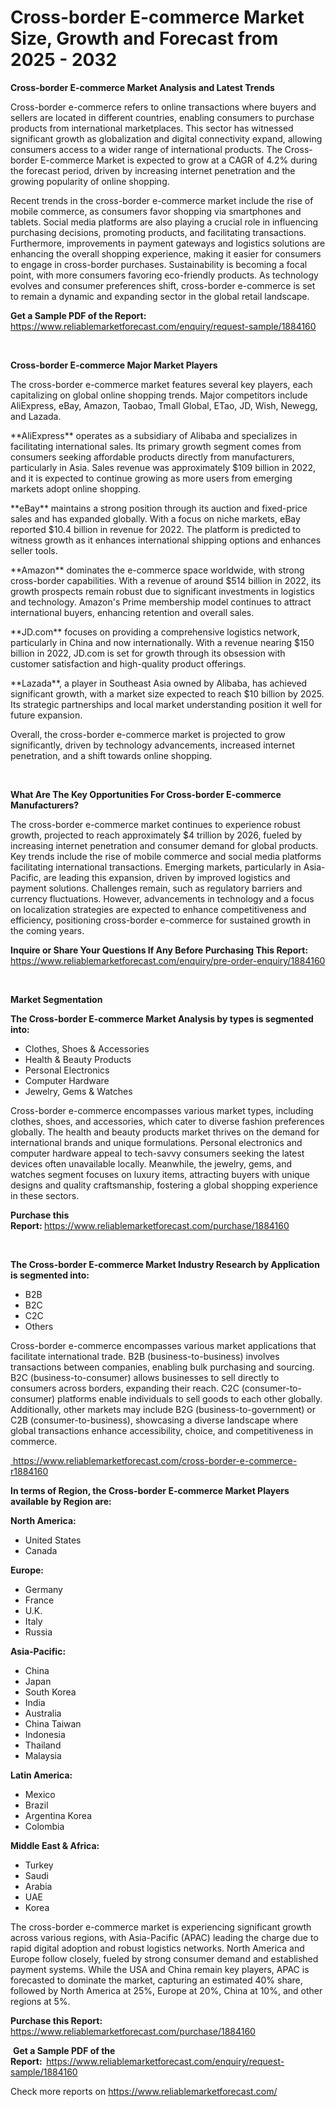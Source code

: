 <p><h1>Cross-border E-commerce Market Size, Growth and Forecast from 2025 - 2032</h1></p><p><strong>Cross-border E-commerce Market Analysis and Latest Trends</strong></p>
<p><p>Cross-border e-commerce refers to online transactions where buyers and sellers are located in different countries, enabling consumers to purchase products from international marketplaces. This sector has witnessed significant growth as globalization and digital connectivity expand, allowing consumers access to a wider range of international products. The Cross-border E-commerce Market is expected to grow at a CAGR of 4.2% during the forecast period, driven by increasing internet penetration and the growing popularity of online shopping.</p><p>Recent trends in the cross-border e-commerce market include the rise of mobile commerce, as consumers favor shopping via smartphones and tablets. Social media platforms are also playing a crucial role in influencing purchasing decisions, promoting products, and facilitating transactions. Furthermore, improvements in payment gateways and logistics solutions are enhancing the overall shopping experience, making it easier for consumers to engage in cross-border purchases. Sustainability is becoming a focal point, with more consumers favoring eco-friendly products. As technology evolves and consumer preferences shift, cross-border e-commerce is set to remain a dynamic and expanding sector in the global retail landscape.</p></p>
<p><strong>Get a Sample PDF of the Report:&nbsp;</strong> <a href="https://www.reliablemarketforecast.com/enquiry/request-sample/1884160?utm_campaign=2447&utm_medium=2&utm_source=Github&utm_content=ia&utm_term=28032025&utm_id=cross-border-e-commerce">https://www.reliablemarketforecast.com/enquiry/request-sample/1884160</a></p>
<p>&nbsp;</p>
<p><strong>Cross-border E-commerce Major Market Players</strong></p>
<p><p>The cross-border e-commerce market features several key players, each capitalizing on global online shopping trends. Major competitors include AliExpress, eBay, Amazon, Taobao, Tmall Global, ETao, JD, Wish, Newegg, and Lazada.</p><p>**AliExpress** operates as a subsidiary of Alibaba and specializes in facilitating international sales. Its primary growth segment comes from consumers seeking affordable products directly from manufacturers, particularly in Asia. Sales revenue was approximately $109 billion in 2022, and it is expected to continue growing as more users from emerging markets adopt online shopping.</p><p>**eBay** maintains a strong position through its auction and fixed-price sales and has expanded globally. With a focus on niche markets, eBay reported $10.4 billion in revenue for 2022. The platform is predicted to witness growth as it enhances international shipping options and enhances seller tools.</p><p>**Amazon** dominates the e-commerce space worldwide, with strong cross-border capabilities. With a revenue of around $514 billion in 2022, its growth prospects remain robust due to significant investments in logistics and technology. Amazon's Prime membership model continues to attract international buyers, enhancing retention and overall sales.</p><p>**JD.com** focuses on providing a comprehensive logistics network, particularly in China and now internationally. With a revenue nearing $150 billion in 2022, JD.com is set for growth through its obsession with customer satisfaction and high-quality product offerings.</p><p>**Lazada**, a player in Southeast Asia owned by Alibaba, has achieved significant growth, with a market size expected to reach $10 billion by 2025. Its strategic partnerships and local market understanding position it well for future expansion.</p><p>Overall, the cross-border e-commerce market is projected to grow significantly, driven by technology advancements, increased internet penetration, and a shift towards online shopping.</p></p>
<p>&nbsp;</p>
<p><strong>What Are The Key Opportunities For Cross-border E-commerce Manufacturers?</strong></p>
<p><p>The cross-border e-commerce market continues to experience robust growth, projected to reach approximately $4 trillion by 2026, fueled by increasing internet penetration and consumer demand for global products. Key trends include the rise of mobile commerce and social media platforms facilitating international transactions. Emerging markets, particularly in Asia-Pacific, are leading this expansion, driven by improved logistics and payment solutions. Challenges remain, such as regulatory barriers and currency fluctuations. However, advancements in technology and a focus on localization strategies are expected to enhance competitiveness and efficiency, positioning cross-border e-commerce for sustained growth in the coming years.</p></p>
<p><strong>Inquire or Share Your Questions If Any Before Purchasing This Report:</strong> <a href="https://www.reliablemarketforecast.com/enquiry/pre-order-enquiry/1884160?utm_campaign=2447&utm_medium=2&utm_source=Github&utm_content=ia&utm_term=28032025&utm_id=cross-border-e-commerce">https://www.reliablemarketforecast.com/enquiry/pre-order-enquiry/1884160</a></p>
<p>&nbsp;</p>
<p><strong>Market Segmentation</strong></p>
<p><strong>The Cross-border E-commerce Market Analysis by types is segmented into:</strong></p>
<p><ul><li>Clothes, Shoes & Accessories</li><li>Health & Beauty Products</li><li>Personal Electronics</li><li>Computer Hardware</li><li>Jewelry, Gems & Watches</li></ul></p>
<p><p>Cross-border e-commerce encompasses various market types, including clothes, shoes, and accessories, which cater to diverse fashion preferences globally. The health and beauty products market thrives on the demand for international brands and unique formulations. Personal electronics and computer hardware appeal to tech-savvy consumers seeking the latest devices often unavailable locally. Meanwhile, the jewelry, gems, and watches segment focuses on luxury items, attracting buyers with unique designs and quality craftsmanship, fostering a global shopping experience in these sectors.</p></p>
<p><strong>Purchase this Report:&nbsp;</strong><a href="https://www.reliablemarketforecast.com/purchase/1884160?utm_campaign=2447&utm_medium=2&utm_source=Github&utm_content=ia&utm_term=28032025&utm_id=cross-border-e-commerce">https://www.reliablemarketforecast.com/purchase/1884160</a></p>
<p>&nbsp;</p>
<p><strong>The Cross-border E-commerce Market Industry Research by Application is segmented into:</strong></p>
<p><ul><li>B2B</li><li>B2C</li><li>C2C</li><li>Others</li></ul></p>
<p><p>Cross-border e-commerce encompasses various market applications that facilitate international trade. B2B (business-to-business) involves transactions between companies, enabling bulk purchasing and sourcing. B2C (business-to-consumer) allows businesses to sell directly to consumers across borders, expanding their reach. C2C (consumer-to-consumer) platforms enable individuals to sell goods to each other globally. Additionally, other markets may include B2G (business-to-government) or C2B (consumer-to-business), showcasing a diverse landscape where global transactions enhance accessibility, choice, and competitiveness in commerce.</p></p>
<p><a href="https://www.reliablemarketforecast.com/cross-border-e-commerce-r1884160?utm_campaign=2447&utm_medium=2&utm_source=Github&utm_content=ia&utm_term=28032025&utm_id=cross-border-e-commerce">&nbsp;https://www.reliablemarketforecast.com/cross-border-e-commerce-r1884160</a></p>
<p><strong>In terms of Region, the Cross-border E-commerce Market Players available by Region are:</strong></p>
<p>
    <p> <strong> North America: </strong>
        <ul>
            <li>United States</li>
            <li>Canada</li>
        </ul>
        </p> 
    <p> <strong> Europe: </strong>
        <ul>
            <li>Germany</li>
            <li>France</li>
            <li>U.K.</li>
            <li>Italy</li>
            <li>Russia</li>
        </ul>
        </p> 
    <p> <strong> Asia-Pacific: </strong>
        <ul>
            <li>China</li>
            <li>Japan</li>
            <li>South Korea</li>
            <li>India</li>
            <li>Australia</li>
            <li>China Taiwan</li>
            <li>Indonesia</li>
            <li>Thailand</li>
            <li>Malaysia</li>
        </ul>
        </p> 
    <p> <strong> Latin America: </strong>
        <ul>
            <li>Mexico</li>
            <li>Brazil</li>
            <li>Argentina Korea</li>
            <li>Colombia</li>
        </ul>
        </p> 
    <p> <strong> Middle East & Africa: </strong>
        <ul>
            <li>Turkey</li>
            <li>Saudi</li>
            <li>Arabia</li>
            <li>UAE</li>
            <li>Korea</li>
        </ul>
    </p>
    </p>
<p><p>The cross-border e-commerce market is experiencing significant growth across various regions, with Asia-Pacific (APAC) leading the charge due to rapid digital adoption and robust logistics networks. North America and Europe follow closely, fueled by strong consumer demand and established payment systems. While the USA and China remain key players, APAC is forecasted to dominate the market, capturing an estimated 40% share, followed by North America at 25%, Europe at 20%, China at 10%, and other regions at 5%.</p></p>
<p><strong>Purchase this Report: </strong><a href="https://www.reliablemarketforecast.com/purchase/1884160?utm_campaign=2447&utm_medium=2&utm_source=Github&utm_content=ia&utm_term=28032025&utm_id=cross-border-e-commerce">https://www.reliablemarketforecast.com/purchase/1884160</a></p>
<p>&nbsp;<strong>Get a Sample PDF of the Report:&nbsp;&nbsp;</strong><a href="https://www.reliablemarketforecast.com/enquiry/request-sample/1884160?utm_campaign=2447&utm_medium=2&utm_source=Github&utm_content=ia&utm_term=28032025&utm_id=cross-border-e-commerce">https://www.reliablemarketforecast.com/enquiry/request-sample/1884160</a></p>
<p><strong></strong></p>
<p>Check more reports on <a href="https://www.reliablemarketforecast.com/?utm_campaign=2447&utm_medium=2&utm_source=Github&utm_content=ia&utm_term=28032025&utm_id=cross-border-e-commerce">https://www.reliablemarketforecast.com/</a></p>